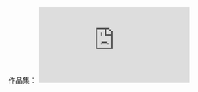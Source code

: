 作品集：
![ABC](https://github.com/xiaojuan-hz/works/blob/master/%E7%8E%8B%E6%99%93%E5%A8%9F-UI%E8%AE%BE%E8%AE%A1%E5%B8%88-%E4%BD%9C%E5%93%81%E9%9B%86.pdf) 
